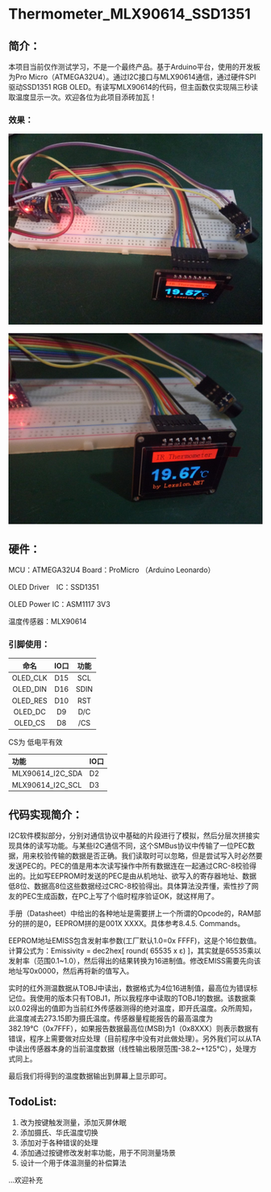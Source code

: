 # Thermometer_MLX90614_SSD1351

## 简介：

本项目当前仅作测试学习，不是一个最终产品。基于Arduino平台，使用的开发板为Pro Micro（ATMEGA32U4）。通过I2C接口与MLX90614通信，通过硬件SPI驱动SSD1351 RGB OLED。有读写MLX90614的代码，但主函数仅实现隔三秒读取温度显示一次。欢迎各位为此项目添砖加瓦！

### 效果：

![图1](./images/A01.jpg)

![图二](./images/A02.jpg)

## 硬件：

MCU：ATMEGA32U4
Board：ProMicro （Arduino Leonardo）

OLED Driver　IC：SSD1351

OLED Power IC：ASM1117 3V3

温度传感器：MLX90614

### 引脚使用：

|   命名   | IO口 | 功能 |
| :------: | :--: | :--: |
| OLED_CLK | D15  | SCL  |
| OLED_DIN | D16  | SDIN |
| OLED_RES | D10  | RST  |
| OLED_DC  |  D9  | D/C  |
| OLED_CS  |  D8  | /CS  |

CS为 低电平有效   



| 功能             | IO口 |
| :--------------- | ---- |
| MLX90614_I2C_SDA | D2   |
| MLX90614_I2C_SCL | D3   |

## 代码实现简介：

I2C软件模拟部分，分别对通信协议中基础的片段进行了模拟，然后分层次拼接实现具体的读写功能。与某些I2C通信不同，这个SMBus协议中传输了一位PEC数据，用来校验传输的数据是否正确。我们读取时可以忽略，但是尝试写入时必然要发送PEC的。PEC的值是用本次读写操作中所有数据连在一起通过CRC-8校验得出的。比如写EEPROM时发送的PEC是由从机地址、欲写入的寄存器地址、数据低8位、数据高8位这些数据经过CRC-8校验得出。具体算法没弄懂，索性抄了网友的PEC生成函数，在PC上写了个临时程序验证OK，就这样用了。

手册（Datasheet）中给出的各种地址是需要拼上一个所谓的Opcode的，RAM部分的拼的是0，EEPROM拼的是001X XXXX。具体参考8.4.5. Commands。

EEPROM地址EMISS包含发射率参数(工厂默认1.0=0x FFFF)，这是个16位数值。计算公式为：Emissivity = dec2hex[ round( 65535 x ε) ]，其实就是65535乘以发射率（范围0.1~1.0），然后得出的结果转换为16进制值。修改EMISS需要先向该地址写0x0000，然后再将新的值写入。

实时的红外测温数据从TOBJ中读出，数据格式为4位16进制值，最高位为错误标记位。我使用的版本只有TOBJ1，所以我程序中读取的TOBJ1的数据。该数据乘以0.02得出的值即为当前红外传感器测得的绝对温度，即开氏温度。众所周知，此温度减去273.15即为摄氏温度。传感器量程能报告的最高温度为382.19℃（0x7FFF），如果报告数据最高位(MSB)为1（0x8XXX）则表示数据有错误，程序上需要做对应处理（目前程序中没有对此做处理）。另外我们可以从TA中读出传感器本身的当前温度数据（线性输出极限范围-38.2~+125℃），处理方式同上。

最后我们将得到的温度数据输出到屏幕上显示即可。

## TodoList:

1. 改为按键触发测量，添加灭屏休眠
2. 添加摄氏、华氏温度切换
3. 添加对于各种错误的处理
4. 添加通过按键修改发射率功能，用于不同测量场景
5. 设计一个用于体温测量的补偿算法

...欢迎补充